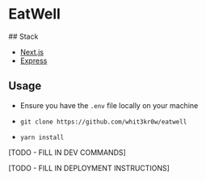 # EatWell

## Stack
- [Next.js](https://nextjs.org/)
- [Express](https://expressjs.com/)

## Usage
- Ensure you have the `.env` file locally on your machine

- `git clone https://github.com/whit3kr0w/eatwell`
- `yarn install`

[TODO - FILL IN DEV COMMANDS]

[TODO - FILL IN DEPLOYMENT INSTRUCTIONS]
